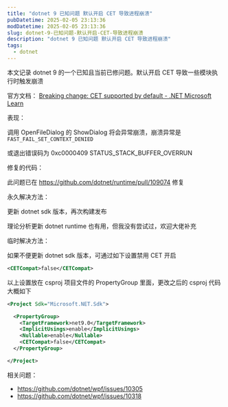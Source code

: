 ```yaml
---
title: "dotnet 9 已知问题 默认开启 CET 导致进程崩溃"
pubDatetime: 2025-02-05 23:13:36
modDatetime: 2025-02-05 23:13:36
slug: dotnet-9-已知问题-默认开启-CET-导致进程崩溃
description: "dotnet 9 已知问题 默认开启 CET 导致进程崩溃"
tags:
  - dotnet
---
```





本文记录 dotnet 9 的一个已知且当前已修问题。默认开启 CET 导致一些模块执行时触发崩溃

<!--more-->


<!-- CreateTime:2025/02/06 07:13:36 -->

<!-- 发布 -->
<!-- 博客 -->

官方文档： [Breaking change: CET supported by default - .NET Microsoft Learn](https://learn.microsoft.com/en-us/dotnet/core/compatibility/interop/9.0/cet-support )

表现：

调用 OpenFileDialog 的 ShowDialog 将会异常崩溃，崩溃异常是 `FAST_FAIL_SET_CONTEXT_DENIED`

或退出错误码为 0xc0000409 STATUS_STACK_BUFFER_OVERRUN

修复的代码：

此问题已在 <https://github.com/dotnet/runtime/pull/109074> 修复

永久解决方法：

更新 dotnet sdk 版本，再次构建发布

理论分析更新 dotnet runtime 也有用，但我没有尝试过，欢迎大佬补充

临时解决方法：

如果不便更新 dotnet sdk 版本，可通过如下设置禁用 CET 开启

```xml
<CETCompat>false</CETCompat>
```

以上设置放在 csproj 项目文件的 PropertyGroup 里面，更改之后的 csproj 代码大概如下

```xml
<Project Sdk="Microsoft.NET.Sdk">

  <PropertyGroup>
    <TargetFramework>net9.0</TargetFramework>
    <ImplicitUsings>enable</ImplicitUsings>
    <Nullable>enable</Nullable>
    <CETCompat>false</CETCompat>
  </PropertyGroup>

</Project>
```

相关问题：

- <https://github.com/dotnet/wpf/issues/10305>
- <https://github.com/dotnet/wpf/issues/10318>
